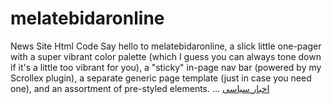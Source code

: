# melatebidaronline
News Site Html Code
Say hello to melatebidaronline, a slick little one-pager with a super vibrant color palette (which
I guess you can always tone down if it's a little too vibrant for you), a "sticky" in-page
nav bar (powered by my Scrollex plugin), a separate generic page template (just in case
you need one), and an assortment of pre-styled elements.
...
<a href="https://melatebidaronline.ir/" target="_blank" rel="follow noopener noreferrer">اخبار سیاسی</a>
